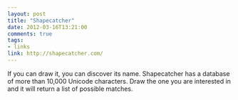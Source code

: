 ```yaml
---
layout: post
title: "Shapecatcher"
date: 2012-03-16T13:21:00
comments: true
tags:
- links
link: http://shapecatcher.com/
---
```

If you can draw it, you can discover its name. Shapecatcher has a database of more than 10,000 Unicode characters. Draw the one you are interested in and it will return a list of possible matches. 
